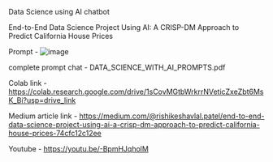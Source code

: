 Data Science using AI chatbot 

End-to-End Data Science Project Using AI: A CRISP-DM Approach to Predict California House Prices

Prompt  - ![image](https://github.com/user-attachments/assets/5eee5d4a-6804-4d64-8eb5-c1790c5b6517)

complete prompt chat - DATA_SCIENCE_WITH_AI_PROMPTS.pdf


Colab link - https://colab.research.google.com/drive/1sCovMGtbWrkrrNVeticZxeZbt6MsK_Bi?usp=drive_link

Medium article link - https://medium.com/@rishikeshavlal.patel/end-to-end-data-science-project-using-ai-a-crisp-dm-approach-to-predict-california-house-prices-74cfc12c12ee

Youtube - https://youtu.be/-BpmHJqholM

